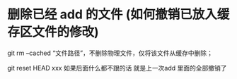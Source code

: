 # 删除已经 add 的文件 (如何撤销已放入缓存区文件的修改)
git rm –cached “文件路径”，不删除物理文件，仅将该文件从缓存中删除；

git reset HEAD xxx 如果后面什么都不跟的话 就是上一次add 里面的全部撤销了